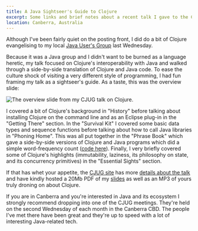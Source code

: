 ```yaml
---
title: A Java Sightseer's Guide to Clojure
excerpt: Some links and brief notes about a recent talk I gave to the Canberra Java User's Group. 
location: Canberra, Australia
---
```

Although I've been fairly quiet on the posting front, I did do a bit of Clojure evangelising to my local [Java User's Group][cjug] last Wednesday.

Because it was a Java group and I didn't want to be burned as a language heretic, my talk focused on Clojure's interoperability with Java and walked through a side-by-side translation of Clojure and Java code. To ease the culture shock of visiting a very different style of programming, I had fun framing my talk as a sightseer's guide. As a taste, this was the overview slide:

![The overview slide from my CJUG talk on Clojure.](/images/figures/cjug-overview.png)

I covered a bit of Clojure's background in "History" before talking about installing Clojure on the command line and as an Eclipse plug-in in the "Getting There" section. In the "Survival Kit" I covered some basic data types and sequence functions before talking about how to call Java libraries in "Phoning Home". This was all put together in the "Phrase Book" which gave a side-by-side versions of Clojure and Java programs which did a simple word-frequency count ([code here](http://gist.github.com/331911)). Finally, I very briefly covered some of Clojure's highlights (immutability, laziness, its philosophy on state, and its concurrency primitives) in the "Essential Sights" section.

If that has whet your appetite, the [CJUG site][cjug] has more [details about the talk][cjugtalk] and have kindly hosted a 20Mb PDF of my [slides][] as well as an MP3 of yours truly droning on about Clojure.

If you are in Canberra and you're interested in Java and its ecosystem I strongly recommend dropping into one of the CJUG meetings. They're held on the second Wednesday of each month in the Canberra CBD. The people I've met there have been great and they're up to speed with a lot of interesting Java-related tech.

[cjugtalk]: http://www.cjugaustralia.org/March%202010
[slides]: http://www.cjugaustralia.org/media/show/657?file=CJUG+Clojure+Talk.pdf 
[cjug]: http://www.cjugaustralia.org/